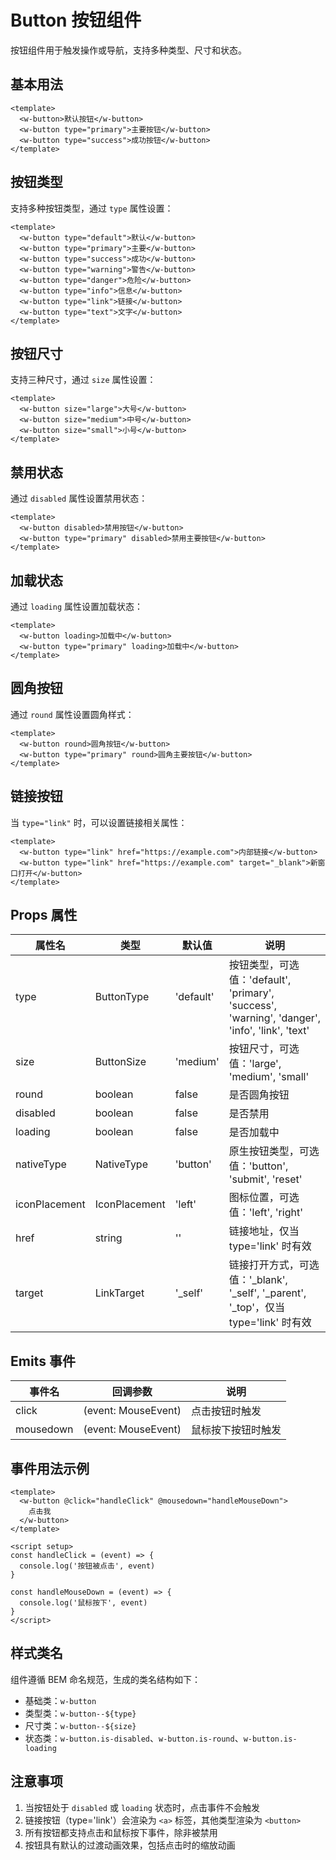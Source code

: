 # Button 按钮组件

按钮组件用于触发操作或导航，支持多种类型、尺寸和状态。

## 基本用法

```vue
<template>
  <w-button>默认按钮</w-button>
  <w-button type="primary">主要按钮</w-button>
  <w-button type="success">成功按钮</w-button>
</template>
```

## 按钮类型

支持多种按钮类型，通过 `type` 属性设置：

```vue
<template>
  <w-button type="default">默认</w-button>
  <w-button type="primary">主要</w-button>
  <w-button type="success">成功</w-button>
  <w-button type="warning">警告</w-button>
  <w-button type="danger">危险</w-button>
  <w-button type="info">信息</w-button>
  <w-button type="link">链接</w-button>
  <w-button type="text">文字</w-button>
</template>
```

## 按钮尺寸

支持三种尺寸，通过 `size` 属性设置：

```vue
<template>
  <w-button size="large">大号</w-button>
  <w-button size="medium">中号</w-button>
  <w-button size="small">小号</w-button>
</template>
```

## 禁用状态

通过 `disabled` 属性设置禁用状态：

```vue
<template>
  <w-button disabled>禁用按钮</w-button>
  <w-button type="primary" disabled>禁用主要按钮</w-button>
</template>
```

## 加载状态

通过 `loading` 属性设置加载状态：

```vue
<template>
  <w-button loading>加载中</w-button>
  <w-button type="primary" loading>加载中</w-button>
</template>
```

## 圆角按钮

通过 `round` 属性设置圆角样式：

```vue
<template>
  <w-button round>圆角按钮</w-button>
  <w-button type="primary" round>圆角主要按钮</w-button>
</template>
```

## 链接按钮

当 `type="link"` 时，可以设置链接相关属性：

```vue
<template>
  <w-button type="link" href="https://example.com">内部链接</w-button>
  <w-button type="link" href="https://example.com" target="_blank">新窗口打开</w-button>
</template>
```

## Props 属性

| 属性名 | 类型 | 默认值 | 说明 |
|--------|------|--------|------|
| type | ButtonType | 'default' | 按钮类型，可选值：'default', 'primary', 'success', 'warning', 'danger', 'info', 'link', 'text' |
| size | ButtonSize | 'medium' | 按钮尺寸，可选值：'large', 'medium', 'small' |
| round | boolean | false | 是否圆角按钮 |
| disabled | boolean | false | 是否禁用 |
| loading | boolean | false | 是否加载中 |
| nativeType | NativeType | 'button' | 原生按钮类型，可选值：'button', 'submit', 'reset' |
| iconPlacement | IconPlacement | 'left' | 图标位置，可选值：'left', 'right' |
| href | string | '' | 链接地址，仅当 type='link' 时有效 |
| target | LinkTarget | '_self' | 链接打开方式，可选值：'_blank', '_self', '_parent', '_top'，仅当 type='link' 时有效 |

## Emits 事件

| 事件名 | 回调参数 | 说明 |
|--------|----------|------|
| click | (event: MouseEvent) | 点击按钮时触发 |
| mousedown | (event: MouseEvent) | 鼠标按下按钮时触发 |

## 事件用法示例

```vue
<template>
  <w-button @click="handleClick" @mousedown="handleMouseDown">
    点击我
  </w-button>
</template>

<script setup>
const handleClick = (event) => {
  console.log('按钮被点击', event)
}

const handleMouseDown = (event) => {
  console.log('鼠标按下', event)
}
</script>
```

## 样式类名

组件遵循 BEM 命名规范，生成的类名结构如下：

- 基础类：`w-button`
- 类型类：`w-button--${type}`
- 尺寸类：`w-button--${size}`
- 状态类：`w-button.is-disabled`、`w-button.is-round`、`w-button.is-loading`

## 注意事项

1. 当按钮处于 `disabled` 或 `loading` 状态时，点击事件不会触发
2. 链接按钮（type='link'）会渲染为 `<a>` 标签，其他类型渲染为 `<button>`
3. 所有按钮都支持点击和鼠标按下事件，除非被禁用
4. 按钮具有默认的过渡动画效果，包括点击时的缩放动画